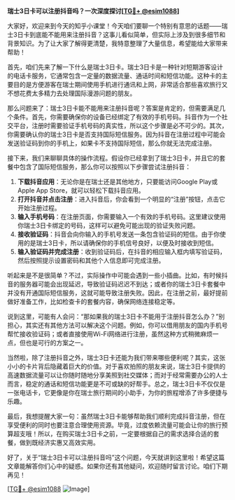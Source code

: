 **瑞士3日卡可以注册抖音吗？一次深度探讨[[TG💪+ @esim1088](https://t.me/s/esim1088)]**

大家好，欢迎来到今天的知乎小课堂！今天咱们要聊一个特别有意思的话题——瑞士3日卡到底能不能用来注册抖音？这事儿看似简单，但实际上涉及到很多细节和背景知识。为了让大家了解得更清楚，我特意整理了大量信息，希望能给大家带来帮助！

首先，咱们先来了解一下什么是瑞士3日卡。瑞士3日卡是一种针对短期游客设计的电话卡服务，它通常包含一定量的数据流量、通话时间和短信功能。这种卡的主要目的是方便游客在瑞士期间使用手机进行通讯和上网，非常适合那些喜欢旅行又不想花费太多精力去处理国际漫游问题的朋友。

那么问题来了：瑞士3日卡能不能用来注册抖音呢？答案是肯定的，但需要满足几个条件。首先，你需要确保你的设备已经绑定了有效的手机号码。抖音作为一个社交平台，注册时需要验证手机号码的真实性，所以这个步骤是必不可少的。其次，你需要确认你的瑞士3日卡是否支持国际短信服务。因为抖音在注册过程中可能会发送验证码到你的手机上，如果卡不支持国际短信，那么你就无法完成注册。

接下来，我们来聊聊具体的操作流程。假设你已经拿到了瑞士3日卡，并且它的套餐中包含了国际短信服务，那么你可以按照以下步骤尝试注册抖音：

1. **下载抖音应用**：无论你是在瑞士还是其他地方，只要能访问Google Play或Apple App Store，就可以轻松下载抖音应用。
2. **打开抖音并点击注册**：进入抖音后，你会看到一个明显的“注册”按钮，点击它开始注册过程。
3. **输入手机号码**：在注册页面，你需要输入一个有效的手机号码。这里建议使用你瑞士3日卡绑定的号码，这样可以避免可能出现的验证失败问题。
4. **接收验证码**：抖音会向你输入的手机号发送一条包含验证码的短信。由于你使用的是瑞士3日卡，所以请确保你的手机信号良好，以便及时接收到短信。
5. **输入验证码并完成注册**：收到验证码后，在抖音的相应输入框内填写验证码，然后按照提示设置密码和其他个人信息即可完成注册。

听起来是不是很简单？不过，实际操作中可能会遇到一些小插曲。比如，有时候抖音的服务器可能会出现延迟，导致验证码迟迟不到达；或者你的瑞士3日卡套餐中并没有开通国际短信服务，这就可能导致注册失败。因此，在注册之前，最好提前做好准备工作，比如检查卡的套餐内容，确保网络连接稳定等。

说到这里，可能有人会问：“那如果我的瑞士3日卡不能用于注册抖音怎么办？”别担心，其实还有其他方法可以解决这个问题。例如，你可以借用朋友的国内手机号帮忙接收验证码；或者直接使用Wi-Fi网络进行注册，虽然这种方式稍微麻烦一点，但也是可行的方案之一。

当然啦，除了注册抖音之外，瑞士3日卡还能为我们带来哪些便利呢？其实，这张小小的卡片背后隐藏着巨大的价值。对于喜欢拍照的朋友来说，瑞士3日卡提供的高速数据流量可以让你随时随地分享美照到社交媒体；而对于经常需要办公的人士而言，稳定的通话和短信功能更是不可或缺的好帮手。总之，瑞士3日卡不仅仅是一张电话卡，它更像是你在瑞士旅行期间的小助手，为你的旅程增添了许多便捷与乐趣。

最后，我想提醒大家一句：虽然瑞士3日卡能够帮助我们顺利完成抖音注册，但在享受便利的同时也要注意合理使用资源。毕竟，过度依赖流量可能会让你的旅行预算超支哦！所以，在购买瑞士3日卡之前，一定要根据自己的需求选择合适的套餐，做到既经济实惠又高效实用。

好了，关于“瑞士3日卡可以注册抖音吗”这个问题，今天就讲到这里啦！希望这篇文章能解答你们心中的疑惑。如果你还有其他疑问，欢迎随时留言讨论。咱们下期再见！

[[TG💪+ @esim1088](https://t.me/s/esim1088) ![Image](https://i.postimg.cc/4NQfJmqS/Snipaste-2025-05-13-00-14-12.png)]
